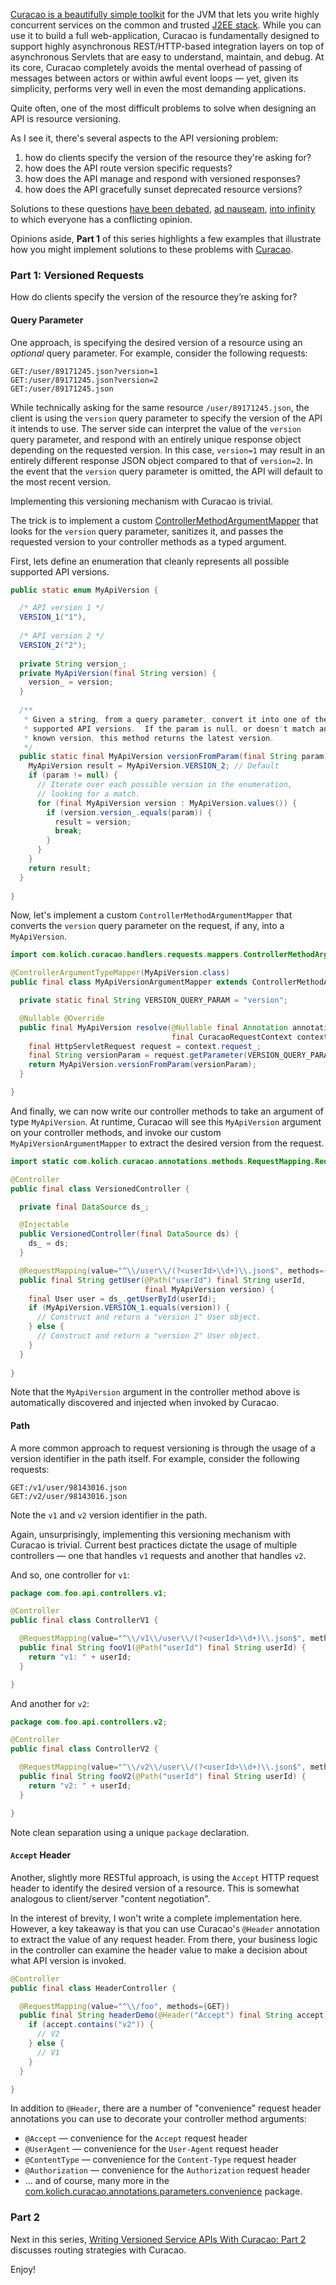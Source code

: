 [Curacao is a beautifully simple toolkit](introducing-curacao) for the JVM that lets you write highly concurrent services on the common and trusted [J2EE stack](https://jcp.org/aboutJava/communityprocess/final/jsr315/).  While you can use it to build a full web-application, Curacao is fundamentally designed to support highly asynchronous REST/HTTP-based integration layers on top of asynchronous Servlets that are easy to understand, maintain, and debug.  At its core, Curacao completely avoids the mental overhead of passing of messages between actors or within awful event loops &mdash; yet, given its simplicity, performs very well in even the most demanding applications.

Quite often, one of the most difficult problems to solve when designing an API is resource versioning.

As I see it, there's several aspects to the API versioning problem:

1. how do clients specify the version of the resource they're asking for?
2. how does the API route version specific requests?
3. how does the API manage and respond with versioned responses?
4. how does the API gracefully sunset deprecated resource versions?

Solutions to these questions [have been debated](http://stackoverflow.com/questions/389169/best-practices-for-api-versioning), [ad nauseam](http://stackoverflow.com/questions/972226/how-to-version-rest-uris), [into infinity](http://www.lexicalscope.com/blog/2012/03/12/how-are-rest-apis-versioned/) to which everyone has a conflicting opinion.

Opinions aside, **Part 1** of this series highlights a few examples that illustrate how you might implement solutions to these problems with [Curacao](https://github.com/markkolich/curacao).

### Part 1: Versioned Requests

How do clients specify the version of the resource they’re asking for?

#### Query Parameter

One approach, is specifying the desired version of a resource using an *optional* query parameter.  For example, consider the following requests:

```
GET:/user/89171245.json?version=1
GET:/user/89171245.json?version=2
GET:/user/89171245.json
```

While technically asking for the same resource `/user/89171245.json`, the client is using the `version` query parameter to specify the version of the API it intends to use.  The server side can interpret the value of the `version` query parameter, and respond with an entirely unique response object depending on the requested version.  In this case, `version=1` may result in an entirely different response JSON object compared to that of `version=2`.  In the event that the `version` query parameter is omitted, the API will default to the most recent version.

Implementing this versioning mechanism with Curacao is trivial.

The trick is to implement a custom [ControllerMethodArgumentMapper](https://github.com/markkolich/curacao/blob/master/curacao/src/main/java/com/kolich/curacao/handlers/requests/mappers/ControllerMethodArgumentMapper.java) that looks for the `version` query parameter, sanitizes it, and passes the requested version to your controller methods as a typed argument.

First, lets define an enumeration that cleanly represents all possible supported API versions.

```java
public static enum MyApiVersion {

  /* API version 1 */
  VERSION_1("1"),
  
  /* API version 2 */
  VERSION_2("2");
  
  private String version_;
  private MyApiVersion(final String version) {
    version_ = version;
  }
  
  /**
   * Given a string, from a query parameter, convert it into one of the
   * supported API versions.  If the param is null, or doesn't match any
   * known version, this method returns the latest version.
   */
  public static final MyApiVersion versionFromParam(final String param) {
    MyApiVersion result = MyApiVersion.VERSION_2; // Default
    if (param != null) {
      // Iterate over each possible version in the enumeration,
      // looking for a match.
      for (final MyApiVersion version : MyApiVersion.values()) {
        if (version.version_.equals(param)) {
          result = version;
          break;
        }
      }
    }
    return result;
  }
  
}
```

Now, let's implement a custom `ControllerMethodArgumentMapper` that converts the `version` query parameter on the request, if any, into a `MyApiVersion`.

```java
import com.kolich.curacao.handlers.requests.mappers.ControllerMethodArgumentMapper;

@ControllerArgumentTypeMapper(MyApiVersion.class)
public final class MyApiVersionArgumentMapper extends ControllerMethodArgumentMapper<MyApiVersion> {

  private static final String VERSION_QUERY_PARAM = "version";

  @Nullable @Override
  public final MyApiVersion resolve(@Nullable final Annotation annotation,
                                    final CuracaoRequestContext context) throws Exception {
    final HttpServletRequest request = context.request_;
    final String versionParam = request.getParameter(VERSION_QUERY_PARAM);
    return MyApiVersion.versionFromParam(versionParam);
  }

}
```

And finally, we can now write our controller methods to take an argument of type `MyApiVersion`.  At runtime, Curacao will see this `MyApiVersion` argument on your controller methods, and invoke our custom `MyApiVersionArgumentMapper` to extract the desired version from the request.

```java
import static com.kolich.curacao.annotations.methods.RequestMapping.RequestMethod.*;

@Controller
public final class VersionedController {

  private final DataSource ds_;

  @Injectable
  public VersionedController(final DataSource ds) {
    ds_ = ds;
  }

  @RequestMapping(value="^\\/user\\/(?<userId>\\d+)\\.json$", methods={GET})
  public final String getUser(@Path("userId") final String userId,
                              final MyApiVersion version) {
    final User user = ds_.getUserById(userId);
    if (MyApiVersion.VERSION_1.equals(version)) {
      // Construct and return a "version 1" User object.
    } else {
      // Construct and return a "version 2" User object.
    }
  }
  
}
```

Note that the `MyApiVersion` argument in the controller method above is automatically discovered and injected when invoked by Curacao.

#### Path

A more common approach to request versioning is through the usage of a version identifier in the path itself.    For example, consider the following requests:

```
GET:/v1/user/98143016.json
GET:/v2/user/98143016.json
```

Note the `v1` and `v2` version identifier in the path.

Again, unsurprisingly, implementing this versioning mechanism with Curacao is trivial.  Current best practices dictate the usage of multiple controllers &mdash; one that handles `v1` requests and another that handles `v2`.

And so, one controller for `v1`:

```java
package com.foo.api.controllers.v1;

@Controller
public final class ControllerV1 {

  @RequestMapping(value="^\\/v1\\/user\\/(?<userId>\\d+)\\.json$", methods={GET})
  public final String fooV1(@Path("userId") final String userId) {
    return "v1: " + userId;
  }

}
```

And another for `v2`:

```java
package com.foo.api.controllers.v2;

@Controller
public final class ControllerV2 {

  @RequestMapping(value="^\\/v2\\/user\\/(?<userId>\\d+)\\.json$", methods={GET})
  public final String fooV2(@Path("userId") final String userId) {
    return "v2: " + userId;
  }

}
```

Note clean separation using a unique `package` declaration.

#### `Accept` Header

Another, slightly more RESTful approach, is using the `Accept` HTTP request header to identify the desired version of a resource.  This is somewhat analogous to client/server "content negotiation".

In the interest of brevity, I won't write a complete implementation here.  However, a key takeaway is that you can use Curacao's `@Header` annotation to extract the value of any request header.  From there, your business logic in the controller can examine the header value to make a decision about what API version is invoked.
  
```java
@Controller
public final class HeaderController {

  @RequestMapping(value="^\\/foo", methods={GET})
  public final String headerDemo(@Header("Accept") final String accept) {
    if (accept.contains("v2")) {
      // V2
    } else {
      // V1
    }
  }  

}
```

In addition to `@Header`, there are a number of "convenience" request header annotations you can use to decorate your controller method arguments:

* `@Accept` &mdash; convenience for the `Accept` request header
* `@UserAgent` &mdash; convenience for the `User-Agent` request header
* `@ContentType` &mdash; convenience for the `Content-Type` request header
* `@Authorization` &mdash; convenience for the `Authorization` request header
* ... and of course, many more in the [com.kolich.curacao.annotations.parameters.convenience](https://github.com/markkolich/curacao/tree/master/curacao/src/main/java/com/kolich/curacao/annotations/parameters/convenience) package.

### Part 2

Next in this series, [Writing Versioned Service APIs With Curacao: Part 2](writing-versioned-service-apis-with-curacao-part2) discusses routing strategies with Curacao.

Enjoy!